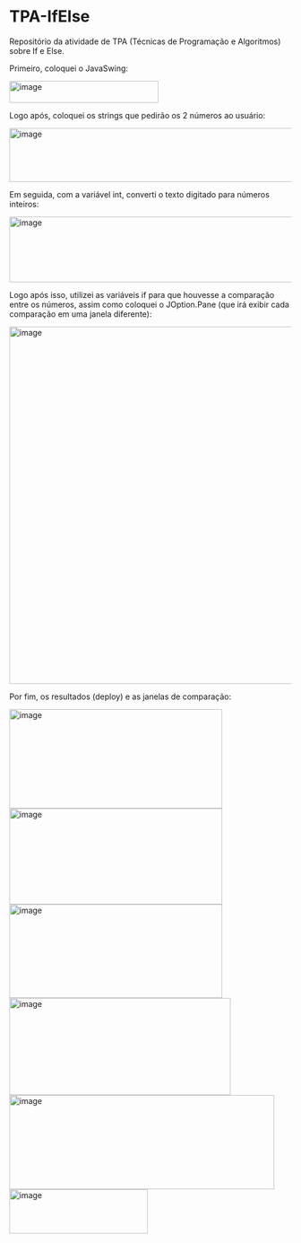 # TPA-IfElse
Repositório da atividade de TPA (Técnicas de Programação e Algoritmos) sobre If e Else.

Primeiro, coloquei o JavaSwing:

<img width="266" height="39" alt="image" src="https://github.com/user-attachments/assets/09f5ec35-994c-4a13-afcd-0e6a44abc4a2" />

Logo após, coloquei os strings que pedirão os 2 números ao usuário:

<img width="883" height="96" alt="image" src="https://github.com/user-attachments/assets/8b4a974e-ab55-4e6b-b9af-90e399634aed" />

Em seguida, com a variável int, converti o texto digitado para números inteiros:

<img width="667" height="117" alt="image" src="https://github.com/user-attachments/assets/98ae930e-04b2-45c2-bee6-a6322b83960d" />

Logo após isso, utilizei as variáveis if para que houvesse a comparação entre os números, assim como coloquei o JOption.Pane (que irá exibir cada comparação em uma janela diferente):

<img width="1014" height="637" alt="image" src="https://github.com/user-attachments/assets/d9b10ae2-1472-4f01-889f-1ebff9ad9ae1" />


Por fim, os resultados (deploy) e as janelas de comparação:

<img width="380" height="177" alt="image" src="https://github.com/user-attachments/assets/74ab7e75-784f-4d23-938e-a61902235c3d" />

<img width="380" height="171" alt="image" src="https://github.com/user-attachments/assets/b5bed853-3d41-4983-8cc3-269132d26de3" />

<img width="380" height="167" alt="image" src="https://github.com/user-attachments/assets/d37451b1-13c9-4fa4-9422-0239c38cc6d6" />

<img width="395" height="173" alt="image" src="https://github.com/user-attachments/assets/67ad0f38-e632-4486-9852-e4c1d7bacc8b" />

<img width="473" height="168" alt="image" src="https://github.com/user-attachments/assets/3862d816-33a6-440a-9172-1ce8b37732fa" />

<img width="247" height="79" alt="image" src="https://github.com/user-attachments/assets/77bb0151-ba9f-46df-923a-adeab4842c50" />
